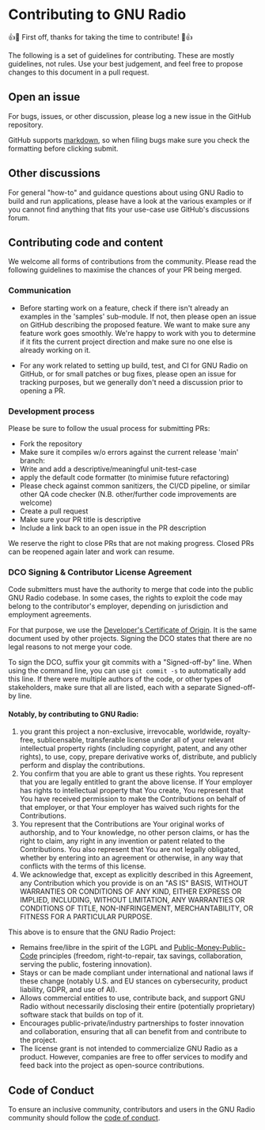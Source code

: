 # Contributing to GNU Radio
:+1::tada: First off, thanks for taking the time to contribute! :tada::+1:

The following is a set of guidelines for contributing. These are mostly guidelines, not rules. Use your best judgement, and feel free to propose changes to this document in a pull request.

## Open an issue
For bugs, issues, or other discussion, please log a new issue in the GitHub repository.

GitHub supports [markdown](https://help.github.com/categories/writing-on-github/), so when filing bugs make sure you check the formatting before clicking submit.

## Other discussions
For general "how-to" and guidance questions about using GNU Radio to build and run applications, please have a look at the various
examples or if you cannot find anything that fits your use-case use GitHub's discussions forum.

## Contributing code and content
We welcome all forms of contributions from the community. Please read the following guidelines to maximise the chances of your PR being merged.

### Communication
 - Before starting work on a feature, check if there isn't already an examples in the 'samples' sub-module.
   If not, then please open an issue on GitHub describing the proposed feature. We want to make sure any feature work goes smoothly. 
   We're happy to work with you to determine if it fits the current project direction and make sure no one else is already working on it.

 - For any work related to setting up build, test, and CI for GNU Radio on GitHub, or for small patches or bug fixes, please open an issue
   for tracking purposes, but we generally don't need a discussion prior to opening a PR.

### Development process
Please be sure to follow the usual process for submitting PRs:

 - Fork the repository
 - Make sure it compiles w/o errors against the current release 'main' branch:
 - Write and add a descriptive/meaningful unit-test-case
 - apply the default code formatter (to minimise future refactoring) 
 - Please check against common sanitizers, the CI/CD pipeline, or similar other QA code checker (N.B. other/further code improvements are welcome)
 - Create a pull request 
 - Make sure your PR title is descriptive
 - Include a link back to an open issue in the PR description

We reserve the right to close PRs that are not making progress. Closed PRs can be reopened again later and work can resume.

### DCO Signing & Contributor License Agreement

Code submitters must have the authority to merge that code into the public GNU Radio codebase.
In some cases, the rights to exploit the code may belong to the contributor's employer, depending on jurisdiction
and employment agreements.

For that purpose, we use the [Developer's Certificate of Origin](DCO.txt). It is the same document used by other
projects.
Signing the DCO states that there are no legal reasons to not merge your code.

To sign the DCO, suffix your git commits with a "Signed-off-by" line. When using the command line,
you can use `git commit -s` to automatically add this line. If there were multiple authors of the code, or other types
of stakeholders, make sure that all are listed, each with a separate Signed-off-by line.

#### Notably, by contributing to GNU Radio:

1. you grant this project a non-exclusive, irrevocable, worldwide, royalty-free, sublicensable, transferable license
   under all of your relevant intellectual property rights (including copyright, patent, and any other rights), to use,
   copy, prepare derivative works of, distribute, and publicly perform and display the contributions.
2. You confirm that you are able to grant us these rights. You represent that you are legally entitled to grant the
   above license. If Your employer has rights to intellectual property that You create, You represent that You have
   received permission to make the Contributions on behalf of that employer, or that Your employer has waived such
   rights for the Contributions.
3. You represent that the Contributions are Your original works of authorship, and to Your knowledge, no other person
   claims, or has the right to claim, any right in any invention or patent related to the Contributions.
   You also represent that You are not legally obligated, whether by entering into an agreement or otherwise, in any way
   that conflicts with the terms of this license.
4. We acknowledge that, except as explicitly described in this Agreement, any Contribution which you provide is on an
   "AS IS" BASIS, WITHOUT WARRANTIES OR CONDITIONS OF ANY KIND, EITHER EXPRESS OR IMPLIED, INCLUDING, WITHOUT
   LIMITATION,
   ANY WARRANTIES OR CONDITIONS OF TITLE, NON-INFRINGEMENT, MERCHANTABILITY, OR FITNESS FOR A PARTICULAR PURPOSE.

This above is to ensure that the GNU Radio Project:

* Remains free/libre in the spirit of the LGPL and [Public-Money-Public-Code](https://publiccode.eu/en/) principles
  (freedom, right-to-repair, tax savings, collaboration, serving the public, fostering innovation).
* Stays or can be made compliant under international and national laws if these change (notably U.S. and EU stances on
  cybersecurity, product liability, GDPR, and use of AI).
* Allows commercial entities to use, contribute back, and support GNU Radio without necessarily disclosing their entire
  (potentially proprietary) software stack that builds on top of it.
* Encourages public-private/industry partnerships to foster innovation and collaboration, ensuring that all can benefit
  from and contribute to the project.
* The license grant is not intended to commercialize GNU Radio as a product.
  However, companies are free to offer services to modify and feed back into the project as open-source contributions.

## Code of Conduct

To ensure an inclusive community, contributors and users in the GNU Radio community should follow
the [code of conduct](./CODE_OF_CONDUCT.md).

